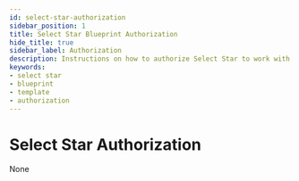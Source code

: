 ```yaml
---
id: select-star-authorization
sidebar_position: 1
title: Select Star Blueprint Authorization
hide_title: true
sidebar_label: Authorization
description: Instructions on how to authorize Select Star to work with Shipyard's low-code Select Star templates.
keywords:
- select star
- blueprint
- template
- authorization
---
```


# Select Star Authorization
None
